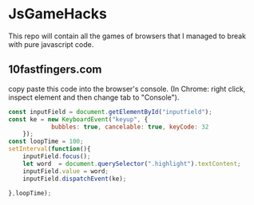 # JsGameHacks

This repo will contain all the games of browsers that I managed to break with pure javascript code.

## 10fastfingers.com
copy paste this code into the browser's console. (In Chrome: right click, inspect element and then change tab to "Console").
```javascript
const inputField = document.getElementById("inputfield");	
const ke = new KeyboardEvent("keyup", {
    		bubbles: true, cancelable: true, keyCode: 32
	});
const loopTime = 100;
setInterval(function(){
	inputField.focus();
	let word  = document.querySelector(".highlight").textContent;
	inputField.value = word;
	inputField.dispatchEvent(ke);
	
},loopTime);
